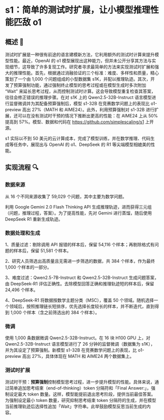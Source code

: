 # s1：简单的测试时扩展，让小模型推理性能匹敌 o1

## 概述 📓

测试时扩展是一种很有前途的语言建模新方法，它利用额外的测试时计算来提升模型性能。最近，OpenAI 的 o1 模型展现出这种能力，但并未公开分享其方法与实现细节，这导致了许多复现工作。研究者寻求最简单的方法来实现测试时扩展和强大的推理性能。首先，根据通过消融验证的三个标准：难度、多样性和质量，精心策划了一个由 1,000 个问题组成的小型数据集 s1K，并配以推理轨迹。其次，开发了预算强制功能，通过强制终止模型的思考过程或在模型生成时多次附加 “Wait” 来延长思考过程，从而控制测试时计算。这会导致模型重复检查其答案，往往会修正错误的推理步骤。在对 s1K 上的 Qwen2.5-32B-Instruct 语言模型进行监督微调并为其配备预算强制后，模型 s1-32B 在竞赛数学问题上的表现比 o1-preview 高出 27%（MATH 和 AIME24）。此外，利用预算强制对 s1-32B 进行扩展，还可以在没有测试时干预的情况下推断出更高的性能：在 AIME24 上从 50% 提高到 57%。模型、数据和代码在 https://github.com/simplescaling/s1 上开源。

s1 实际以‌不到 50 美元的云计算成本‌，完成了模型训练，并在数学推理、代码生成等任务中，展现出与 OpenAI 的 o1、DeepSeek 的 R1 等尖端模型相媲美的性能。


## 实现流程 🔍

### 数据来源

从 16 个不同来源收集了 59,029 个问题，其中主要为数学问题。

利用 Google Gemini 2.0 Flash Thinking API 生成推理轨迹，进而获得三元组（问题，推理过程，答案）。为了提高性能，先对 Gemini 进行蒸馏，随后使用 DeepSeek R1 重新生成轨迹。

### 数据处理和生成

1、质量过滤：剔除调用 API 报错的样本后，保留 54,116 个样本；再剔除格式有问题的样本后，保留 51,581 个样本。

2、研究人员筛选出高质量且无需进一步筛选的数据，共 384 个样本，作为最终 1,000 个样本的一部分。

3、难度过滤：Qwen2.5-7B-Instruct 和 Qwen2.5-32B-Instruct 生成问题答案，由 DeepSeek-R1 评估正确性。去除模型回答正确和推理轨迹短的样本后，保留 24,496 个样本。

4、DeepSeek-R1 将数据按数学主题分类（MSC），覆盖 50 个领域。随机选择一个领域后，按照推理链长短排序，优先选择长度较长的样本，并不断迭代，直到得到 1,000 个样本（含之前筛选出的 384 个样本）。

### 微调

使用 1,000 条数据微调 Qwen2.5-32B-Instruct。在 16 块 H100 GPU 上，对 Qwen2.5-32B-Instruct 语言模型进行了 26 分钟的监督微调（数据集为 s1K），并为其设定了预算强制。新模型 s1-32B 在竞赛数学问题上的表现，比 o1-preview 高出 27%，具体体现在 MATH 和 AIME24 两个数据集上。

### 测试时扩展

测试时干预：**预算强制**控制模型思考过程，进一步提升模型的性能。具体来说，通过简单追加思考结束（end-of-thinking）token 分隔符和「Final Answer:」，强制设定最大 token 数量。这样，模型能提前退出思考阶段，提供当前最佳答案。为强制设定最小 token 数量，研究抑制思考结束 token 分隔符的生成，并在模型当前推理轨迹后选择性追加「Wait」字符串。此举鼓励模型反思当前生成的内容。
